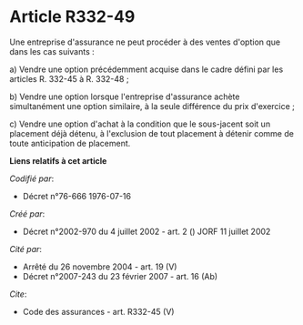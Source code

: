 # Article R332-49

Une entreprise d'assurance ne peut procéder à des ventes d'option que dans les cas suivants : 

a) Vendre une option précédemment acquise dans le cadre défini par les articles R. 332-45 à R. 332-48 ; 

b) Vendre une option lorsque l'entreprise d'assurance achète simultanément une option similaire, à la seule différence du
prix d'exercice ; 

c) Vendre une option d'achat à la condition que le sous-jacent soit un placement déjà détenu, à l'exclusion de tout placement
à détenir comme de toute anticipation de placement.

**Liens relatifs à cet article**

_Codifié par_:

  - Décret n°76-666 1976-07-16

_Créé par_:

  - Décret n°2002-970 du 4 juillet 2002 - art. 2 () JORF 11 juillet 2002

_Cité par_:

  - Arrêté du 26 novembre 2004 - art. 19 (V)
  - Décret  n°2007-243 du 23 février 2007 - art. 16 (Ab)

_Cite_:

  - Code des assurances - art. R332-45 (V)
